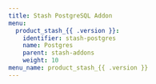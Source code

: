 ```yaml
---
title: Stash PostgreSQL Addon
menu:
  product_stash_{{ .version }}:
    identifier: stash-postgres
    name: Postgres
    parent: stash-addons
    weight: 10
menu_name: product_stash_{{ .version }}
---
```

